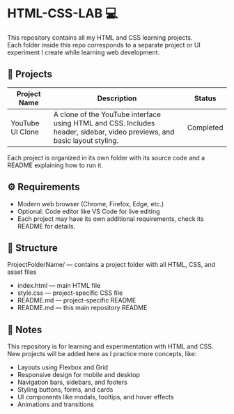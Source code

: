 # HTML-CSS-LAB 💻

This repository contains all my HTML and CSS learning projects.  
Each folder inside this repo corresponds to a separate project or UI experiment I create while learning web development.

## 📂 Projects

| Project Name | Description | Status |
|--------------|-------------|--------|
| YouTube UI Clone | A clone of the YouTube interface using HTML and CSS. Includes header, sidebar, video previews, and basic layout styling. | Completed |

Each project is organized in its own folder with its source code and a README explaining how to run it.

## ⚙️ Requirements

- Modern web browser (Chrome, Firefox, Edge, etc.)
- Optional: Code editor like VS Code for live editing
- Each project may have its own additional requirements, check its README for details.

## 📝 Structure

ProjectFolderName/ — contains a project folder with all HTML, CSS, and asset files
- index.html — main HTML file
- style.css — project-specific CSS file
- README.md — project-specific README
- README.md — this main repository README



## 📌 Notes

This repository is for learning and experimentation with HTML and CSS.  
New projects will be added here as I practice more concepts, like:

- Layouts using Flexbox and Grid
- Responsive design for mobile and desktop
- Navigation bars, sidebars, and footers
- Styling buttons, forms, and cards
- UI components like modals, tooltips, and hover effects
- Animations and transitions
